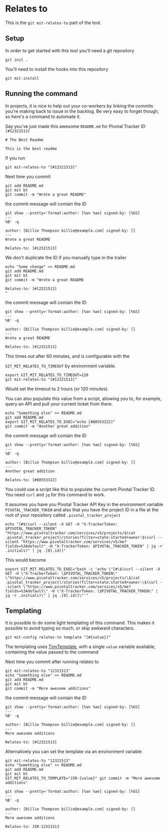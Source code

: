 # Relates to

This is the `git mit-relates-to` part of the tool.

## Setup

In order to get started with this tool you'll need a git repository

``` shell,script(name="init-repo",expected_exit_code=0)
git init .
```

You'll need to install the hooks into this repository

``` shell,script(name="install-hooks",expected_exit_code=0)
git mit-install
```

## Running the command

In projects, it is nice to help out your co-workers by linking the
commits you're making back to issue in the backlog. Be very easy to
forget though, so here's a command to automate it.

Say you've just made this awesome `README.md` for Pivotal Tracker ID
`[#12321513]`

``` markdown,file(path="README.md")
# The Best Readme

This is the best readme
```

If you run

``` shell,script(name="set-relates-to-configuration",expected_exit_code=0)
git mit-relates-to "[#12321513]"
```

Next time you commit

``` shell,script(name="commit-with-relates-to",expected_exit_code=0)
git add README.md
git mit bt
git commit -m "Wrote a great README"
```

the commit message will contain the ID

``` shell,script(name="show-log-with-relates-to-trailer",expected_exit_code=0)
git show --pretty='format:author: [%an %ae] signed-by: [%GS] 
---
%B' -q
```

``` text,verify(script_name="show-log-with-relates-to-trailer",stream=stdout)
author: [Billie Thompson billie@example.com] signed-by: [] 
---
Wrote a great README

Relates-to: [#12321513]
```

We don't duplicate the ID if you manually type in the trailer

``` shell,script(name="commit-without-relates-to",expected_exit_code=0)
echo "Some change" >> README.md
git add README.md
git mit bt
git commit -m "Wrote a great README

Relates-to: [#12321513]
"
```

the commit message will contain the ID

``` shell,script(name="show-log-without-relates-to",expected_exit_code=0)
git show --pretty='format:author: [%an %ae] signed-by: [%GS] 
---
%B' -q
```

``` text,verify(script_name="show-log-without-relates-to",stream=stdout)
author: [Billie Thompson billie@example.com] signed-by: [] 
---
Wrote a great README

Relates-to: [#12321513]
```

This times out after 60 minutes, and is configurable with the

`GIT_MIT_RELATES_TO_TIMEOUT` by environment variable.

``` shell,script(name="set-relates-to-trailer",expected_exit_code=0)
export GIT_MIT_RELATES_TO_TIMEOUT=120
git mit-relates-to "[#12321513]"
```

Would set the timeout to 2 hours (or 120 minutes).

You can also populate this value from a script, allowing you to, for
example, query an API and pull your current ticket from there.

``` shell,script(name="set-trailer-with-shell-script",expected_exit_code=0)
echo "Something else" >> README.md
git add README.md
export GIT_MIT_RELATES_TO_EXEC="echo [#88553322]"
git commit -m "Another great addition"
```

the commit message will contain the ID

``` shell,script(name="show-log-with-shell-set-trailer",expected_exit_code=0)
git show --pretty='format:author: [%an %ae] signed-by: [%GS] 
---
%B' -q
```

``` text,verify(script_name="show-log-with-shell-set-trailer",stream=stdout)
author: [Billie Thompson billie@example.com] signed-by: [] 
---
Another great addition

Relates-to: [#88553322]
```

You could use a script like this to populate the current Pivotal Tracker
ID. You need `curl` and `jq` for this command to work.

It assumes you have you Pivotal Tracker API Key in the environment
variable `PIVOTAL_TRACKER_TOKEN` and also that you have the project ID
in a file at the root of your repository called
`.pivotal_tracker_project`

``` shell,skip()
echo "[#$(curl --silent -X GET -H "X-TrackerToken: $PIVOTAL_TRACKER_TOKEN" "https://www.pivotaltracker.com/services/v5/projects/$(cat .pivotal_tracker_project)/stories?filter=state:started+owner:$(curl --silent "https://www.pivotaltracker.com/services/v5/me?fields=%3Adefault" -H "X-TrackerToken: $PIVOTAL_TRACKER_TOKEN" | jq -r .initials)" | jq .[0].id)]"
```

This would become

``` shell,skip()
export GIT_MIT_RELATES_TO_EXEC="bash -c 'echo \"[#\$(curl --silent -X GET -H \"X-TrackerToken: \$PIVOTAL_TRACKER_TOKEN\" \"https://www.pivotaltracker.com/services/v5/projects/\$(cat .pivotal_tracker_project)/stories?filter=state:started+owner:\$(curl --silent \"https://www.pivotaltracker.com/services/v5/me?fields=%3Adefault\" -H \"X-TrackerToken: \$PIVOTAL_TRACKER_TOKEN\" | jq -r .initials)\" | jq .[0].id)]\"'"
```

## Templating

It is possible to do some light templating of this command. This makes
it possible to avoid typing so much, or skip awkward characters.

``` shell,script(expected_exit_code=0)
git mit-config relates-to template "[#{value}]"
```

The templating uses
[TinyTemplate](https://docs.rs/tinytemplate/latest/tinytemplate/), with
a single `value` variable available, containing the value passed to the
command

Next time you commit after running relates to

``` shell,script(name="set-relates-to-template",expected_exit_code=0)
git mit-relates-to "12321513"
echo "Something else" >> README.md
git add README.md
git mit bt
git commit -m "More awesome additions"
```

the commit message will contain the ID

``` shell,script(name="show-log-with-templated-relates-to",expected_exit_code=0)
git show --pretty='format:author: [%an %ae] signed-by: [%GS] 
---
%B' -q
```

``` text,verify(script_name="set-relates-to-template",stream=stdout)
author: [Billie Thompson billie@example.com] signed-by: [] 
---
More awesome additions

Relates-to: [#12321513]
```

Alternatively you can set the template via an environment variable

``` shell,script(expected_exit_code=0)
git mit-relates-to "12321513"
echo "Something else" >> README.md
git add README.md
git mit bt
GIT_MIT_RELATES_TO_TEMPLATE="JIR-{value}" git commit -m "More awesome additions"
```

``` shell,script(expected_exit_code=0)
git show --pretty='format:author: [%an %ae] signed-by: [%GS] 
---
%B' -q
```

``` text,verify(script_name="set-relates-to-env-template",stream=stdout)
author: [Billie Thompson billie@example.com] signed-by: [] 
---
More awesome additions

Relates-to: JIR-12321513
```
